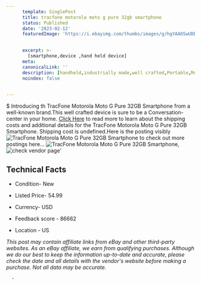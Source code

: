 ```yaml
---
      template: SinglePost
      title: tracfone motorola moto g pure 32gb smartphone
      status: Published
      date: '2023-02-12'
      featuredImage: 'https://i.ebayimg.com/thumbs/images/g/hgYAAOSwUDBj5qoZ/s-l225.jpg'
       

      excerpt: >-
        [smartphone,device ,hand held device]
      meta:
      canonicalLink: ''
      description: [handheld,industrially made,well crafted,Portable,Mobile,Compact,Convenient,Lightweight,Maneuverable,Man-portable,Miniature,Carriable,Hand-held,Light,Holdable,Transportable,Mobile device,Pocket-sized,On-the-go,Wireless,Cordless,Compact size,Convenient size, smartphone,device ,hand held device]
      noindex: false
      

---
```

$
      Introducing th TracFone Motorola Moto G Pure 32GB Smartphone from a well-known brand.This well crafted device  is sure to be a Conversation-center in your home. [Click Here](https://www.ebay.com/itm/155402585641?hash=item242eb74629%3Ag%3AhgYAAOSwUDBj5qoZ&mkevt=1&mkcid=1&mkrid=711-53200-19255-0&campid=%253CePNCampaignId%253E&customid=%253CreferenceId%253E&toolid=10049) to read more to learn about the shipping costs and additional details for the TracFone Motorola Moto G Pure 32GB Smartphone. Shipping cost is undefined.Here is the posting visibly ![TracFone Motorola Moto G Pure 32GB Smartphone](https://i.ebayimg.com/thumbs/images/g/hgYAAOSwUDBj5qoZ/s-l225.jpg) to check out more postings here... ![TracFone Motorola Moto G Pure 32GB Smartphone](https://i.ebayimg.com/images/g/hgYAAOSwUDBj5qoZ/s-l1600.jpg), ![check vendor page](https://origin-galleryplus.ebayimg.com/ws/web/155402585641_2_0_1/225x225.jpg)'

      

 ## Technical Facts 



     
      

 - Condition- New 


      

 - Listed Price- 54.99 


      

 - Currency- USD 


      

 - Feedback score - 86662 


      

 - Location - US 


      
      

 *_This post may contain affiliate links from eBay and other third-party websites. As an eBay affiliate, we earn from qualifying purchases. Although we do our best to keep the information up-to-date and accurate, please check the date and all details with the vendor's website before making a purchase. Not all data may be accurate._*




      -
